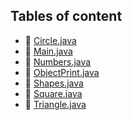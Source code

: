## Tables of content
- 📄 [Circle.java](./Circle.java)
- 📄 [Main.java](./Main.java)
- 📄 [Numbers.java](./Numbers.java)
- 📄 [ObjectPrint.java](./ObjectPrint.java)
- 📄 [Shapes.java](./Shapes.java)
- 📄 [Square.java](./Square.java)
- 📄 [Triangle.java](./Triangle.java)
